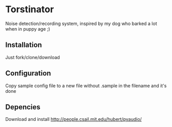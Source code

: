 # Torstinator

Noise detection/recording system, inspired by my dog who barked a lot when in puppy age ;)

## Installation

Just fork/clone/download

## Configuration

Copy sample config file to a new file without .sample in the filename and it's done


## Depencies

Download and install http://people.csail.mit.edu/hubert/pyaudio/

